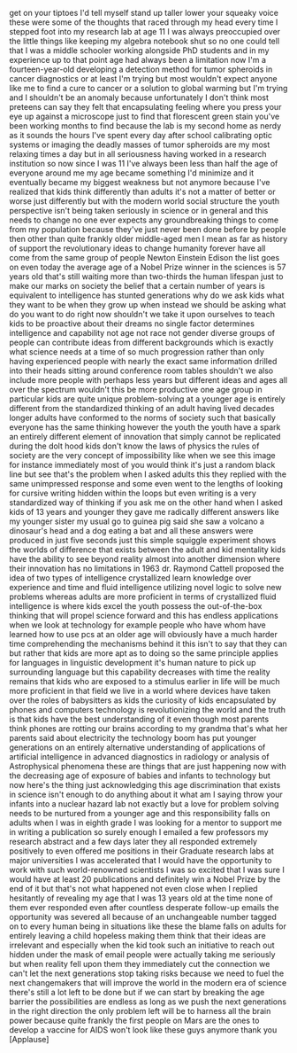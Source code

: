 
get on your tiptoes I&#39;d tell myself
stand up taller lower your squeaky voice
these were some of the thoughts that
raced through my head every time I
stepped foot into my research lab at age
11 I was always preoccupied over the
little things like keeping my algebra
notebook shut so no one could tell that
I was a middle schooler working
alongside PhD students and in my
experience up to that point age had
always been a limitation now I&#39;m a
fourteen-year-old developing a detection
method for tumor spheroids in cancer
diagnostics or at least I&#39;m trying but
most wouldn&#39;t expect anyone like me to
find a cure to cancer or a solution to
global warming but I&#39;m trying and I
shouldn&#39;t be an anomaly because
unfortunately I don&#39;t think most
preteens can say they felt that
encapsulating feeling where you press
your eye up against a microscope just to
find that florescent green stain you&#39;ve
been working months to find because the
lab is my second home as nerdy as it
sounds the hours I&#39;ve spent every day
after school calibrating optic systems
or imaging the deadly masses of tumor
spheroids are my most relaxing times a
day but in all seriousness having worked
in a research institution so now since I
was 11 I&#39;ve always been less than half
the age of everyone around me my age
became something I&#39;d minimize and it
eventually became my biggest weakness
but not anymore because I&#39;ve realized
that kids think differently than adults
it&#39;s not a matter of better or worse
just differently but with the modern
world social structure the youth
perspective isn&#39;t being taken seriously
in science or in general and this needs
to change
no one ever expects any groundbreaking
things to come from my population
because they&#39;ve just never been done
before by people then other than quite
frankly older middle-aged men I mean as
far as history of support
the revolutionary ideas to change
humanity forever have all come from the
same group of people Newton Einstein
Edison the list goes on even today the
average age of a Nobel Prize winner in
the sciences is 57 years old that&#39;s
still waiting more than two-thirds the
human lifespan just to make our marks on
society the belief that a certain number
of years is equivalent to intelligence
has stunted generations why do we ask
kids what they want to be when they grow
up when instead we should be asking what
do you want to do right now shouldn&#39;t we
take it upon ourselves to teach kids to
be proactive about their dreams no
single factor determines intelligence
and capability not age not race not
gender diverse groups of people can
contribute ideas from different
backgrounds which is exactly what
science needs at a time of so much
progression rather than only having
experienced people with nearly the exact
same information drilled into their
heads sitting around conference room
tables shouldn&#39;t we also include more
people with perhaps less years but
different ideas and ages all over the
spectrum wouldn&#39;t this be more
productive one age group in particular
kids are quite unique problem-solving at
a younger age is entirely different from
the standardized thinking of an adult
having lived decades longer adults have
conformed to the norms of society such
that basically everyone has the same
thinking
however the youth the youth have a spark
an entirely different element of
innovation that simply cannot be
replicated during the dolt hood kids
don&#39;t know the laws of physics the rules
of society are the very concept of
impossibility like when we see this
image for instance immediately most of
you would think it&#39;s just a random black
line but see that&#39;s the problem
when I asked adults this they replied
with the same unimpressed response and
some even went to the lengths of looking
for cursive writing hidden within the
loops but even writing is a very
standardized way of thinking if you ask
me on the other hand when I asked kids
of 13 years and younger they gave me
radically different answers like my
younger sister my usual go to guinea pig
said she saw a volcano a dinosaur&#39;s head
and a dog eating a bat and all these
answers were produced in just five
seconds just this simple squiggle
experiment shows the worlds of
difference that exists between the adult
and kid mentality kids have the ability
to see beyond reality almost into
another dimension where their innovation
has no limitations in 1963 dr. Raymond
Cattell proposed the idea of two types
of intelligence crystallized learn
knowledge over experience and time and
fluid intelligence utilizing novel logic
to solve new problems whereas adults are
more proficient in terms of crystallized
fluid intelligence is where kids excel
the youth possess the out-of-the-box
thinking that will propel science
forward and this has endless
applications when we look at technology
for example people who have whom have
learned how to use pcs at an older age
will obviously have a much harder time
comprehending the mechanisms behind it
this isn&#39;t to say that they can but
rather that kids are more apt as to
doing so the same principle applies for
languages in linguistic development it&#39;s
human nature to pick up surrounding
language but this capability decreases
with time the reality remains that kids
who are exposed to a stimulus earlier in
life will be much more proficient in
that field we live in a world where
devices have taken over the roles of
babysitters as kids the curiosity of
kids
encapsulated by phones and computers
technology is revolutionizing the world
and the truth is that kids have the best
understanding of it even though most
parents think phones are rotting our
brains according to my grandma that&#39;s
what her parents said about electricity
the technology boom has put younger
generations on an entirely alternative
understanding of applications of
artificial intelligence in advanced
diagnostics in radiology or analysis of
Astrophysical phenomena these are things
that are just happening now
with the decreasing age of exposure of
babies and infants to technology but now
here&#39;s the thing just acknowledging this
age discrimination that exists in
science isn&#39;t enough to do anything
about it
what am I saying throw your infants into
a nuclear hazard lab not exactly but a
love for problem solving needs to be
nurtured from a younger age and this
responsibility falls on adults when I
was in eighth grade I was looking for a
mentor to support me in writing a
publication so surely enough I emailed a
few professors my research abstract and
a few days later they all responded
extremely positively to even offered me
positions in their Graduate research
labs at major universities I was
accelerated that I would have the
opportunity to work with such
world-renowned scientists I was so
excited that I was sure I would have at
least 20 publications and definitely win
a Nobel Prize by the end of it but
that&#39;s not what happened not even close
when I replied hesitantly of revealing
my age that I was 13 years old at the
time none of them ever responded even
after countless desperate follow-up
emails the opportunity was severed all
because of an unchangeable number tagged
on to every human being in situations
like these
the blame falls on adults for entirely
leaving a child hopeless making them
think that their ideas are irrelevant
and especially when the kid took such an
initiative to reach out hidden under the
mask of email people were actually
taking me seriously but when reality
fell upon them they immediately cut the
connection we can&#39;t let the next
generations stop taking risks because we
need to fuel the next changemakers that
will improve the world in the modern era
of science there&#39;s still a lot left to
be done but if we can start by breaking
the age barrier the possibilities are
endless as long as we push the next
generations in the right direction
the only problem left will be to harness
all the brain power because quite
frankly the first people on Mars are the
ones to develop a vaccine for AIDS won&#39;t
look like these guys anymore thank you
[Applause]
